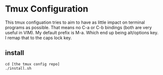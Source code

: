 Tmux Configuration
==================

This tmux configuation tries to aim to have as little impact on terminal programs as possible. That means no C-a or C-b bindings (both are very useful in VIM).  My default prefix is M-a.  Which end up being alt/options key.  I remap that to the caps lock key.

## install

```shell
cd [the tmux config repo]
./install.sh
```
